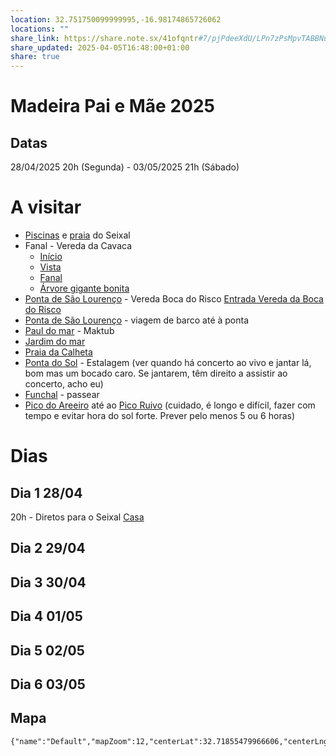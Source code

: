 ```yaml
---
location: 32.751750099999995,-16.98174865726062
locations: ""
share_link: https://share.note.sx/41ofqntr#7/pjPdeeXdU/LPn7zPsMpvTABBNuq361OsZieF8pvoA
share_updated: 2025-04-05T16:48:00+01:00
share: true
---
```

# Madeira Pai e Mãe 2025
## Datas

28/04/2025 20h (Segunda) - 03/05/2025 21h (Sábado)

# A visitar

- [Piscinas](geo:32.827060,-17.110493) e [praia](geo:32.821916,-17.103071) do Seixal
- Fanal - Vereda da Cavaca 
	- [Início](geo:32.815641,-17.113282)
	- [Vista](geo:32.808995,-17.125437) 
	- [Fanal](geo:32.809781,-17.140846) 
	- [Árvore gigante bonita](geo:32.819538,-17.14731)
- [Ponta de São Lourenço](geo:32.74513805,-16.711407852875524) - Vereda Boca do Risco [Entrada Vereda da Boca do Risco](geo:32.748844,-16.741025)
- [Ponta de São Lourenço](geo:32.74513805,-16.711407852875524) - viagem de barco até à ponta
- [Paul do mar](geo:32.7547748,-17.227238) - Maktub
- [Jardim do mar](geo:32.7375582,-17.2111304)
- [Praia da Calheta](geo:32.7185635,-17.174060227941702)
- [Ponta do Sol](geo:32.681068,-17.104073) - Estalagem (ver quando há concerto ao vivo e jantar lá, bom mas um bocado caro. Se jantarem, têm direito a assistir ao concerto, acho eu)
- [Funchal](geo:32.64965,-16.908679) - passear 
- [Pico do Areeiro](geo:32.7355733,-16.9286501) até ao [Pico Ruivo](geo:32.7603786,-16.9437638) (cuidado, é longo e difícil, fazer com tempo e evitar hora do sol forte. Prever pelo menos 5 ou 6 horas)
# Dias



## Dia 1 28/04

20h - Diretos para o Seixal [Casa](geo:32.82349,-17.11032)
## Dia 2 29/04 



## Dia 3 30/04

## Dia 4 01/05

## Dia 5 02/05

## Dia 6 03/05


## Mapa

```mapview
{"name":"Default","mapZoom":12,"centerLat":32.71855479966606,"centerLng":-17.295913696289066,"query":"path:\"1_Personal/1_Travel/4_Madeira2025_paiMae.md\"","chosenMapSource":0,"autoFit":false,"lock":false,"showLinks":false,"linkColor":"red","markerLabels":"off","embeddedHeight":600}
```

